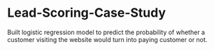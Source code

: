 # Lead-Scoring-Case-Study
Built logistic regression model to predict the probability of whether a customer visiting the website would turn into paying customer or not.
